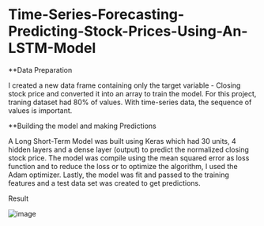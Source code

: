 # Time-Series-Forecasting-Predicting-Stock-Prices-Using-An-LSTM-Model


**Data Preparation

I created a new data frame containing only the target variable - Closing stock price and converted it into an array to train the model. For this project, traning dataset had 80% of values. With time-series data, the sequence of values is important. 
<!-- The LSTM network expects the input data to be provided in 3D array structure: [samples, time steps, features]. Currently, the data is in the form: [samples, features] I transformed the train and test input data into the expected structure using numpy.reshape(). The first dimension is the number of records or rows in the dataset. The second dimension is the number of time steps. Since I used only one feature, i.e Close, the number of indicators will be one. -->

**Building the model and making Predictions

A Long Short-Term Model was built using Keras which had 30 units, 4 hidden layers and a dense layer (output) to predict the normalized closing stock price. The model was compile using the mean squared error as loss function and to reduce the loss or to optimize the algorithm, I used the Adam optimizer. Lastly, the model was fit and passed to the training features and a test data set was created to get predictions.

Result

![image](https://user-images.githubusercontent.com/58338319/134142657-06fc8e2e-14da-42b4-a5a6-a1fa6d557505.png)
